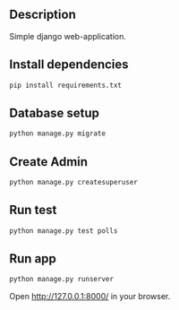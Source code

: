 ## Description

Simple django web-application.

## Install dependencies

```bash
pip install requirements.txt
```

## Database setup

```bash
python manage.py migrate
```

## Create Admin

```bash
python manage.py createsuperuser
```

## Run test
```bash
python manage.py test polls
```

## Run app
```bash
python manage.py runserver
```
Open http://127.0.0.1:8000/  in your browser.
